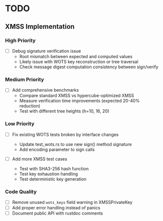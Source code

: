 # TODO

## XMSS Implementation

### High Priority
- [ ] Debug signature verification issue
  - Root mismatch between expected and computed values
  - Likely issue with WOTS key reconstruction or tree traversal
  - Check message digest computation consistency between sign/verify

### Medium Priority  
- [ ] Add comprehensive benchmarks
  - Compare standard XMSS vs hypercube-optimized XMSS
  - Measure verification time improvements (expected 20-40% reduction)
  - Test with different tree heights (h=10, 16, 20)
  
### Low Priority
- [ ] Fix existing WOTS tests broken by interface changes
  - Update test_wots.rs to use new sign() method signature
  - Add encoding parameter to sign calls
  
- [ ] Add more XMSS test cases
  - Test with SHA3-256 hash function
  - Test key exhaustion handling
  - Test deterministic key generation

### Code Quality
- [ ] Remove unused `wots_keys` field warning in XMSSPrivateKey
- [ ] Add proper error handling instead of panics
- [ ] Document public API with rustdoc comments